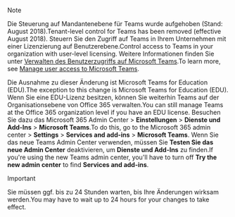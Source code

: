 > [!NOTE]
> <span data-ttu-id="f043a-101">Die Steuerung auf Mandantenebene für Teams wurde aufgehoben (Stand: August 2018).</span><span class="sxs-lookup"><span data-stu-id="f043a-101">Tenant-level control for Teams has been removed (effective August 2018).</span></span> <span data-ttu-id="f043a-102">Steuern Sie den Zugriff auf Teams in Ihrem Unternehmen mit einer Lizenzierung auf Benutzerebene.</span><span class="sxs-lookup"><span data-stu-id="f043a-102">Control access to Teams in your organization with user-level licensing.</span></span> <span data-ttu-id="f043a-103">Weitere Informationen finden Sie unter [Verwalten des Benutzerzugriffs auf Microsoft Teams](../user-access.md).</span><span class="sxs-lookup"><span data-stu-id="f043a-103">To learn more, see [Manage user access to Microsoft Teams](../user-access.md).</span></span>

<span data-ttu-id="f043a-104">Die Ausnahme zu dieser Änderung ist Microsoft Teams for Education (EDU).</span><span class="sxs-lookup"><span data-stu-id="f043a-104">The exception to this change is Microsoft Teams for Education (EDU).</span></span> <span data-ttu-id="f043a-105">Wenn Sie eine EDU-Lizenz besitzen, können Sie weiterhin Teams auf der Organisationsebene von Office 365 verwalten.</span><span class="sxs-lookup"><span data-stu-id="f043a-105">You can still manage Teams at the Office 365 organization level if you have an EDU license.</span></span> <span data-ttu-id="f043a-106">Besuchen Sie dazu das Microsoft 365 Admin Center > **Einstellungen** > **Dienste und Add-Ins** > **Microsoft Teams**.</span><span class="sxs-lookup"><span data-stu-id="f043a-106">To do this, go to the Microsoft 365 admin center > **Settings** > **Services and add-ins** > **Microsoft Teams**.</span></span> <span data-ttu-id="f043a-107">Wenn Sie das neue Teams Admin Center verwenden, müssen Sie **Testen Sie das neue Admin Center** deaktivieren, um **Dienste und Add-Ins** zu finden.</span><span class="sxs-lookup"><span data-stu-id="f043a-107">If you're using the new Teams admin center, you'll have to turn off **Try the new admin center** to find **Services and add-ins**.</span></span> 

> [!IMPORTANT]
> <span data-ttu-id="f043a-108">Sie müssen ggf. bis zu 24 Stunden warten, bis Ihre Änderungen wirksam werden.</span><span class="sxs-lookup"><span data-stu-id="f043a-108">You may have to wait up to 24 hours for your changes to take effect.</span></span> 
